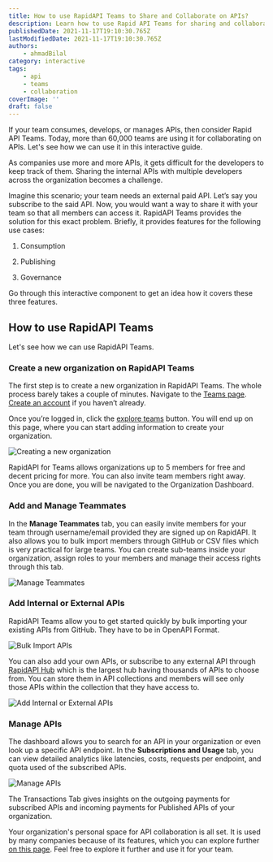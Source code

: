 ```yaml
---
title: How to use RapidAPI Teams to Share and Collaborate on APIs?
description: Learn how to use Rapid API Teams for sharing and collaborating on APIS.
publishedDate: 2021-11-17T19:10:30.765Z
lastModifiedDate: 2021-11-17T19:10:30.765Z
authors:
    - ahmadBilal
category: interactive
tags:
    - api
    - teams
    - collaboration
coverImage: ''
draft: false
---
```


<Lead>
	If your team consumes, develops, or manages APIs, then consider Rapid API
	Teams. Today, more than 60,000 teams are using it for collaborating on APIs.
	Let's see how we can use it in this interactive guide.
</Lead>

As companies use more and more APIs, it gets difficult for the developers to keep track of them. Sharing the internal APIs with multiple developers across the organization becomes a challenge.

Imagine this scenario; your team needs an external paid API. Let’s say you subscribe to the said API. Now, you would want a way to share it with your team so that all members can access it. RapidAPI Teams provides the solution for this exact problem. Briefly, it provides features for the following use cases:

1. Consumption

2. Publishing

3. Governance

Go through this interactive component to get an idea how it covers these three features.

<TeamsClient />

## How to use RapidAPI Teams

Let's see how we can use RapidAPI Teams.

### Create a new organization on RapidAPI Teams

The first step is to create a new organization in RapidAPI Teams. The whole process barely takes a couple of minutes. Navigate to the [Teams page](https://rapidapi.com/products/teams/?utm_source=RapidAPI.com/guides&utm_medium=DevRel&utm_campaign=DevRel). [Create an account](https://RapidAPI.com/auth/sign-up?referral=/hub?utm_source=RapidAPI.com/guides&utm_medium=DevRel&utm_campaign=DevRel) if you haven’t already.

Once you’re logged in, click the [explore teams](https://rapidapi.com/org/organizations/create?utm_source=RapidAPI.com/guides&utm_medium=DevRel&utm_campaign=DevRel) button. You will end up on this page, where you can start adding information to create your organization.

![Creating a new organization](https://raw.githubusercontent.com/RapidAPI/DevRel-Stack-Data/production/guides/posts/use-rapidapi-teams/images/create-org.png)

RapidAPI for Teams allows organizations up to 5 members for free and decent pricing for more. You can also invite team members right away. Once you are done, you will be navigated to the Organization Dashboard.

### Add and Manage Teammates

In the **Manage Teammates** tab, you can easily invite members for your team through username/email provided they are signed up on RapidAPI. It also allows you to bulk import members through GitHub or CSV files which is very practical for large teams. You can create sub-teams inside your organization, assign roles to your members and manage their access rights through this tab.

![Manage Teammates](https://raw.githubusercontent.com/RapidAPI/DevRel-Stack-Data/production/guides/posts/use-rapidapi-teams/images/manage-team.png)

### Add Internal or External APIs

RapidAPI Teams allow you to get started quickly by bulk importing your existing APIs from GitHub. They have to be in OpenAPI Format.

![Bulk Import APIs](https://raw.githubusercontent.com/RapidAPI/DevRel-Stack-Data/production/guides/posts/use-rapidapi-teams/images/bulk-import.png)

You can also add your own APIs, or subscribe to any external API through [RapidAPI Hub](https://rapidapi.com/hub?utm_source=RapidAPI.com/guides&utm_medium=DevRel&utm_campaign=DevRel) which is the largest hub having thousands of APIs to choose from. You can store them in API collections and members will see only those APIs within the collection that they have access to.

![Add Internal or External APIs](https://raw.githubusercontent.com/RapidAPI/DevRel-Stack-Data/production/guides/posts/use-rapidapi-teams/images/org-homepage.png)

### Manage APIs

The dashboard allows you to search for an API in your organization or even look up a specific API endpoint. In the **Subscriptions and Usage** tab, you can view detailed analytics like latencies, costs, requests per endpoint, and quota used of the subscribed APIs.

![Manage APIs](https://raw.githubusercontent.com/RapidAPI/DevRel-Stack-Data/production/guides/posts/use-rapidapi-teams/images/manage-apis.png)

The Transactions Tab gives insights on the outgoing payments for subscribed APIs and incoming payments for Published APIs of your organization.

Your organization's personal space for API collaboration is all set. It is used by many companies because of its features, which you can explore further [on this page](https://rapidapi.com/products/teams/?utm_source=RapidAPI.com/guides&utm_medium=DevRel&utm_campaign=DevRel). Feel free to explore it further and use it for your team.
